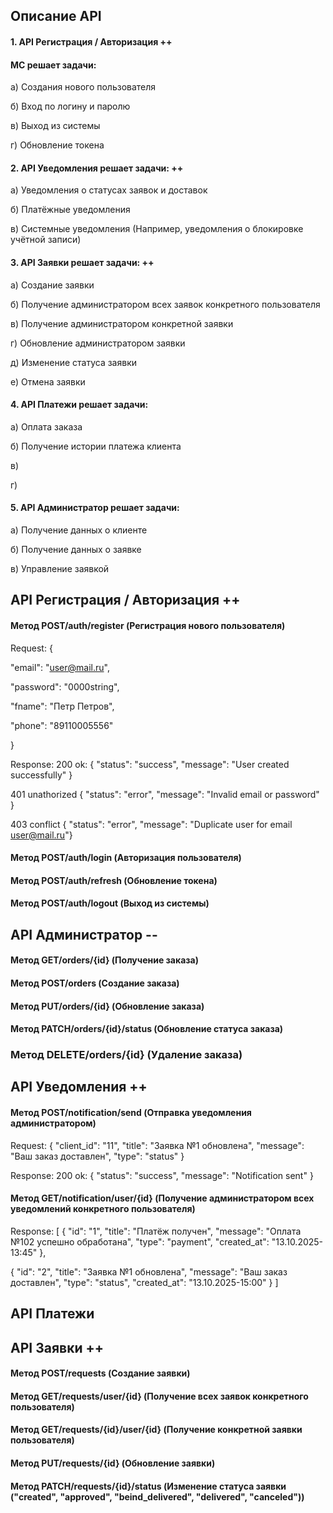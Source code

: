 ## Описание API
#### 1. API Регистрация / Авторизация ++
#### МС решает задачи:
 а) Создания нового пользователя
 
 б) Вход по логину и паролю
 
 в) Выход из системы
 
 г) Обновление токена


#### 2. API Уведомления решает задачи: ++
 а) Уведомления о статусах заявок и доставок
 
 б) Платёжные уведомления
 
 в) Системные уведомления (Например, уведомления о блокировке учётной записи)

#### 3. API Заявки решает задачи: ++
 а) Создание заявки
 
 б) Получение администратором всех заявок конкретного пользователя

 в) Получение администратором конкретной заявки

 г) Обновление администратором заявки 
 
 д) Изменение статуса заявки 
 
 е) Отмена заявки

#### 4. API Платежи решает задачи:
 а) Оплата заказа
 
 б) Получение истории платежа клиента
 
 в)
 
 г)

#### 5. API Администратор решает задачи:

 а) Получение данных о клиенте

 б) Получение данных о заявке
 
 в) Управление заявкой


## API Регистрация / Авторизация ++

#### Метод POST/auth/register (Регистрация нового пользователя)
 Request:
 {

 "email": "user@mail.ru",

 "password": "0000string",

 "fname": "Петр Петров",

 "phone": "89110005556"

 }


Response: 
200 ok: { "status": "success", "message": "User created successfully" }

401 unathorized { "status": "error", "message": "Invalid email or password" }

403 conflict { "status": "error", "message": "Duplicate user for email user@mail.ru"}


 
 
#### Метод POST/auth/login (Авторизация пользователя)

#### Метод POST/auth/refresh (Обновление токена)

#### Метод POST/auth/logout (Выход из системы)



## API Администратор --

#### Метод GET/orders/{id} (Получение заказа)

#### Метод POST/orders (Создание заказа)

#### Метод PUT/orders/{id} (Обновление заказа)

#### Метод PATCH/orders/{id}/status (Обновление статуса заказа)

### Метод DELETE/orders/{id} (Удаление заказа)



## API Уведомления ++

#### Метод POST/notification/send (Отправка уведомления администратором)

Request:
{
 "client_id": "11",
 "title": "Заявка №1 обновлена",
 "message": "Ваш заказ доставлен",
 "type": "status"
}

Response:
200 ok: { "status": "success", "message": "Notification sent" }


#### Метод GET/notification/user/{id} (Получение администратором всех уведомлений конкретного пользователя)

Response:
[
 {
  "id": "1",
  "title": "Платёж получен",
  "message": "Оплата №102 успешно обработана",
  "type": "payment",
  "created_at": "13.10.2025-13:45"
 },
 
 {
  "id": "2",
  "title": "Заявка №1 обновлена",
  "message": "Ваш заказ доставлен",
  "type": "status",
  "created_at": "13.10.2025-15:00"
 }
]




## API Платежи








## API Заявки ++

#### Метод POST/requests (Создание заявки)

#### Метод GET/requests/user/{id} (Получение всех заявок конкретного пользователя)

#### Метод GET/requests/{id}/user/{id} (Получение конкретной заявки пользователя)

#### Метод PUT/requests/{id} (Обновление заявки)

#### Метод PATCH/requests/{id}/status (Изменение статуса заявки ("created", "approved", "beind_delivered", "delivered", "canceled"))
